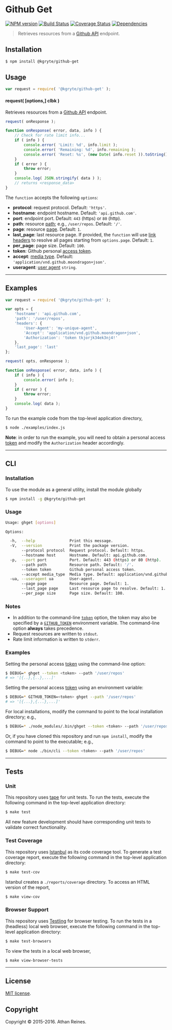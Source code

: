 Github Get
===
[![NPM version][npm-image]][npm-url] [![Build Status][build-image]][build-url] [![Coverage Status][coverage-image]][coverage-url] [![Dependencies][dependencies-image]][dependencies-url]

> Retrieves resources from a [Github API][github-api] endpoint.


## Installation

``` bash
$ npm install @kgryte/github-get
```


## Usage

``` javascript
var request = require( '@kgryte/github-get' );
```


#### request( [options,] clbk )

Retrieves resources from a [Github API][github-api] endpoint.

``` javascript
request( onResponse );

function onResponse( error, data, info ) {
	// Check for rate limit info...
	if ( info ) {
		console.error( 'Limit: %d', info.limit );
		console.error( 'Remaining: %d', info.remaining );
		console.error( 'Reset: %s', (new Date( info.reset )).toString() );
	}
	if ( error ) {
		throw error;
	}
	console.log( JSON.stringify( data ) );
	// returns <response_data>
}
```

The `function` accepts the following `options`:
*	__protocol__: request protocol. Default: `'https'`.
*	__hostname__: endpoint hostname. Default: `'api.github.com'`.
*	__port__: endpoint port. Default: `443` (https) or `80` (http).
*	__path__: resource [path][github-api]; e.g., `/user/repos`. Default: `'/'`.
*	__page__: resource [page][github-pagination]. Default: `1`.
*	__last_page__: last resource page. If provided, the `function` will use [link headers][web-links] to resolve all pages starting from `options.page`. Default: `1`.
*	__per_page__: page size. Default: `100`.
*	__token__: Github personal [access token][github-token].
*	__accept__: [media type][github-media]. Default: `'application/vnd.github.moondragon+json'`.
*	__useragent__: [user agent][github-user-agent] `string`.


---
## Examples

``` javascript
var request = require( '@kgryte/github-get' );

var opts = {
	'hostname': 'api.github.com',
	'path': '/user/repos',
	'headers': {
		'User-Agent': 'my-unique-agent',
		'Accept': 'application/vnd.github.moondragon+json',
		'Authorization': 'token tkjorjk34ek3nj4!'
	},
	'last_page': 'last'
};

request( opts, onResponse );

function onResponse( error, data, info ) {
	if ( info ) {
		console.error( info );
	}
	if ( error ) {
		throw error;
	}
	console.log( data );
}
```

To run the example code from the top-level application directory,

``` bash
$ node ./examples/index.js
```

__Note__: in order to run the example, you will need to obtain a personal access [token][github-token] and modify the `Authorization` header accordingly.



---
## CLI

### Installation

To use the module as a general utility, install the module globally

``` bash
$ npm install -g @kgryte/github-get
```


### Usage

``` bash
Usage: ghget [options] 

Options:

  -h,  --help               Print this message.
  -V,  --version            Print the package version.
       --protocol protocol  Request protocol. Default: https.
       --hostname host      Hostname. Default: api.github.com.
  -p,  --port port          Port. Default: 443 (https) or 80 (http).
       --path path          Resource path. Default: '/'.
       --token token        Github personal access token.
       --accept media_type  Media type. Default: application/vnd.github.v3+json.
  -ua, --useragent ua       User-agent.
       --page page          Resource page. Default: 1.
       --last_page page     Last resource page to resolve. Default: 1.
       --per_page size      Page size. Default: 100.
```

### Notes

*	In addition to the command-line [`token`][github-token] option, the token may also be specified by a [`GITHUB_TOKEN`][github-token] environment variable. The command-line option __always__ takes precedence.
*	Request resources are written to `stdout`.
*	Rate limit information is written to `stderr`.


### Examples

Setting the personal access [token][github-token] using the command-line option:

``` bash
$ DEBUG=* ghget --token <token> --path '/user/repos'
# => '[{..},{..},...]'
```

Setting the personal access [token][github-token] using an environment variable:

``` bash
$ DEBUG=* GITHUB_TOKEN=<token> ghget --path '/user/repos'
# => '[{...},{...},...]'
```

For local installations, modify the command to point to the local installation directory; e.g., 

``` bash
$ DEBUG=* ./node_modules/.bin/ghget --token <token> --path '/user/repos'
```

Or, if you have cloned this repository and run `npm install`, modify the command to point to the executable; e.g., 

``` bash
$ DEBUG=* node ./bin/cli --token <token> --path '/user/repos'
```


---
## Tests

### Unit

This repository uses [tape][tape] for unit tests. To run the tests, execute the following command in the top-level application directory:

``` bash
$ make test
```

All new feature development should have corresponding unit tests to validate correct functionality.


### Test Coverage

This repository uses [Istanbul][istanbul] as its code coverage tool. To generate a test coverage report, execute the following command in the top-level application directory:

``` bash
$ make test-cov
```

Istanbul creates a `./reports/coverage` directory. To access an HTML version of the report,

``` bash
$ make view-cov
```


### Browser Support

This repository uses [Testling][testling] for browser testing. To run the tests in a (headless) local web browser, execute the following command in the top-level application directory:

``` bash
$ make test-browsers
```

To view the tests in a local web browser,

``` bash
$ make view-browser-tests
```

<!-- [![browser support][browsers-image]][browsers-url] -->


---
## License

[MIT license](http://opensource.org/licenses/MIT). 


## Copyright

Copyright &copy; 2015-2016. Athan Reines.


[npm-image]: http://img.shields.io/npm/v/@kgryte/github-get.svg
[npm-url]: https://npmjs.org/package/@kgryte/github-get

[build-image]: http://img.shields.io/travis/kgryte/github-get/master.svg
[build-url]: https://travis-ci.org/kgryte/github-get

[coverage-image]: https://img.shields.io/codecov/c/github/kgryte/github-get/master.svg
[coverage-url]: https://codecov.io/github/kgryte/github-get?branch=master

[dependencies-image]: http://img.shields.io/david/kgryte/github-get.svg
[dependencies-url]: https://david-dm.org/kgryte/github-get

[dev-dependencies-image]: http://img.shields.io/david/dev/kgryte/github-get.svg
[dev-dependencies-url]: https://david-dm.org/dev/kgryte/github-get

[github-issues-image]: http://img.shields.io/github/issues/kgryte/github-get.svg
[github-issues-url]: https://github.com/kgryte/github-get/issues

[tape]: https://github.com/substack/tape
[istanbul]: https://github.com/gotwarlost/istanbul
[testling]: https://ci.testling.com

[json]: http://www.json.org/
[http-request]: https://nodejs.org/api/http.html#http_http_request_options_callback
[web-links]: http://tools.ietf.org/html/rfc5988

[github-api]: https://developer.github.com/v3/
[github-token]: https://github.com/settings/tokens/new
[github-media]: https://developer.github.com/v3/media/
[github-user-agent]: https://developer.github.com/v3/#user-agent-required
[github-pagination]: https://developer.github.com/guides/traversing-with-pagination/
[github-rate-limit]: https://developer.github.com/v3/rate_limit/